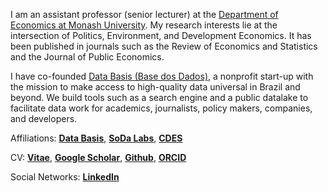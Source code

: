 
I am an assistant professor (senior lecturer) at the [Department of Economics at Monash University](https://www.monash.edu/business/economics). My research interests lie at the intersection of Politics, Environment, and Development Economics. It has been published in journals such as the Review of Economics and Statistics and the Journal of Public Economics.

I have co-founded [Data Basis (Base dos Dados)](https://data-basis.org/), a nonprofit start-up with the mission to make access to high-quality data universal in Brazil and beyond. We build tools such as a search engine and a public datalake to facilitate data work for academics, journalists, policy makers, companies, and developers.

Affiliations: __[Data Basis](https://basedosdados.org)__, __[SoDa Labs](https://www.monash.edu/business/research/our-research/impact-labs/soda-labs)__, __[CDES](https://www.monash.edu/business/cdes)__

CV: __[Vitae](/CV.pdf)__, __[Google Scholar](https://scholar.google.com/citations?user=iDi8BA8AAAAJ)__, __[Github](https://github.com/rdahis)__, __[ORCID](https://orcid.org/0000-0003-2346-0889)__

Social Networks: __[LinkedIn](https://www.linkedin.com/in/rdahis/)__
